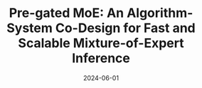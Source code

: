---
title: "Pre-gated MoE: An Algorithm-System Co-Design for Fast and Scalable Mixture-of-Expert Inference"
collection: publications
category: conferences
permalink: /publication/2024-06-01-isca-pregatedmoe
excerpt: 'Large language models (LLMs) based on transformers have made significant strides in recent years, the success of which is driven by scaling up their model size. Despite their high algorithmic performance, the computational and memory requirements of LLMs present unprecedented challenges. To tackle the high compute requirements of LLMs, the Mixture-ofExperts (MoE) architecture was introduced which is able to scale its model size without proportionally scaling up its computational requirements. Unfortunately, MoE’s high memory demands and dynamic activation of sparse experts restrict its applicability to real-world problems. Previous solutions that offload MoE’s memory-hungry expert parameters to CPU memory fall short because the latency to migrate activated experts from CPU to GPU incurs high performance overhead. Our proposed Pre-gated MoE system effectively tackles the compute and memory challenges of conventional MoE architectures using our algorithm-system codesign. Pre-gated MoE employs our novel pre-gating function which alleviates the dynamic nature of sparse expert activation, allowing our proposed system to address the large memory footprint of MoEs while also achieving high performance. We demonstrate that Pre-gated MoE is able to improve performance, reduce GPU memory consumption, while also maintaining the same level of model quality. These features allow our Pre-gated MoE system to cost-effectively deploy large-scale LLMs using just a single GPU with high performance.'
date: 2024-06-01
venue: 'The 51st Annual International Symposium on Computer Architecture 2024 (ISCA’24)'
paperurl: 'https://ieeexplore.ieee.org/abstract/document/10609634'
citation: 'R. Hwang, J. Wei, S. Cao, C. Hwang, X. Tang, Ting Cao, M. Yang. (2024). "Pre-gated MoE: An Algorithm-System Co-Design for Fast and Scalable Mixture-of-Expert Inference." <i>ISCA’24</i>.'
award: 'Microsoft Research Focus 2024'
awardurl: 'https://www.microsoft.com/en-us/research/blog/research-focus-week-of-july-15-2024/'
---